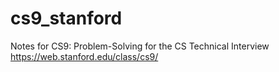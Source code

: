 # cs9_stanford
Notes for CS9: Problem-Solving for the CS Technical Interview https://web.stanford.edu/class/cs9/
